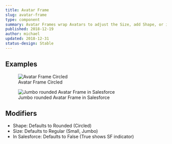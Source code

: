 ```yaml
---
title: Avatar Frame
slug: avatar-frame
type: component
summary: Avatar Frames wrap Avatars to adjust the Size, add Shape, or indicate a status such as "In Salesforce".
published: 2018-12-19
author: michael
updated: 2018-12-31
status-design: Stable
---
```


##  Examples

<figure>
    <img src="/static/images/avatar-frame-circled.png" alt="Avatar Frame Circled">
    <figcaption>Avatar Frame Circled</figcaption>
</figure>

<figure>
    <img src="/static/images/avatar-frame-rounded-jumbo.png" alt="Jumbo rounded Avatar Frame in Salesforce">
    <figcaption>Jumbo rounded Avatar Frame in Salesforce</figcaption>
</figure>

## Modifiers
* Shape: Defaults to Rounded (Circled)
* Size: Defaults to Regular (Small, Jumbo)
* In Salesforce: Defaults to False (True shows SF indicator)